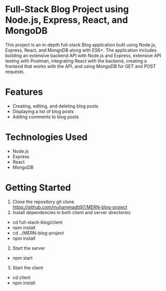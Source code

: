 # Full-Stack Blog Project using Node.js, Express, React, and MongoDB
This project is an in-depth full-stack Blog application built using Node.js, Express, React, and MongoDB along with ES6+. The application includes building an extensive backend API with Node.js and Express, extensive API testing with Postman, integrating React with the backend, creating a frontend that works with the API, and using MongoDB for GET and POST requests.
# Features
* Creating, editing, and deleting blog posts
* Displaying a list of blog posts
* Adding comments to blog posts

# Technologies Used
* Node.js
* Express
* React
* MongoDB

# Getting Started
1. Clone the repository
git clone https://github.com/muhammadtt97/MERN-blog-project
2. Install dependencies in both client and server directories
- cd full-stack-blog/client
- npm install
- cd ../MERN-blog-project
- npm install

2. Start the server
- npm start

3. Start the client
- cd client
- npm install

